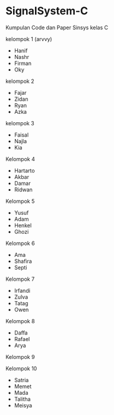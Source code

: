 # SignalSystem-C
Kumpulan Code dan Paper Sinsys kelas C

kelompok 1 (arvvy)
- Hanif
- Nashr
- Firman
- Oky

kelompok 2 
- Fajar
- Zidan
- Ryan
- Azka

kelompok 3
- Faisal
- Najla
- Kia

Kelompok 4
- Hartarto
- Akbar
- Damar
- Ridwan

Kelompok 5
- Yusuf
- Adam
- Henkel
- Ghozi

Kelompok 6
- Ama
- Shafira
- Septi

Kelompok 7
- Irfandi
- Zulva
- Tatag
- Owen

Kelompok 8
- Daffa
- Rafael
- Arya

Kelompok 9

Kelompok 10
- Satria
- Memet
- Mada
- Talitha
- Meisya
